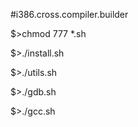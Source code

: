 #i386.cross.compiler.builder



$>chmod 777 *.sh

$>./install.sh

$>./utils.sh

$>./gdb.sh

$>./gcc.sh




